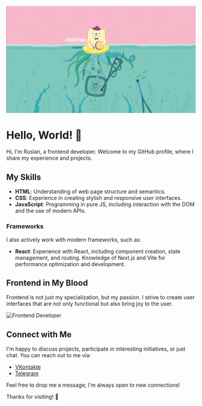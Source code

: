 ![front img](3851-front_end_cover.jpg)

# Hello, World! 👋

Hi, I'm Ruslan, a frontend developer. Welcome to my GitHub profile, where I share my experience and projects.

## My Skills

- **HTML**: Understanding of web page structure and semantics.
- **CSS**: Experience in creating stylish and responsive user interfaces.
- **JavaScript**: Programming in pure JS, including interaction with the DOM and the use of modern APIs.

### Frameworks

I also actively work with modern frameworks, such as:

- **React**: Experience with React, including component creation, state management, and routing. Knowledge of Next.js and Vite for performance optimization and development.

## Frontend in My Blood

Frontend is not just my specialization, but my passion. I strive to create user interfaces that are not only functional but also bring joy to the user.

![Frontend Developer](https://example.com/path/to/your/image.jpg)

## Connect with Me

I'm happy to discuss projects, participate in interesting initiatives, or just chat. You can reach out to me via:

- [VKontakte](https://vk.com/fast_loverr)
- [Telegram](https://t.me/fast_loverr)

Feel free to drop me a message; I'm always open to new connections!

Thanks for visiting! 🚀
